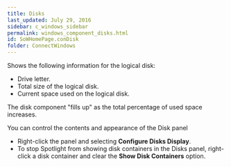 ```yaml
---
title: Disks
last_updated: July 29, 2016
sidebar: c_windows_sidebar
permalink: windows_component_disks.html
id: SoWHomePage.conDisk
folder: ConnectWindows
---
```



﻿Shows the following information for the logical disk:

* Drive letter.
* Total size of the logical disk.
* Current space used on the logical disk.

The disk component "fills up" as the total percentage of used space increases.

You can control the contents and appearance of the Disk panel

* Right-click the panel and selecting **Configure Disks Display**.
* To stop Spotlight from showing disk containers in the Disks panel, right-click a disk container and clear the **Show Disk Containers** option.
